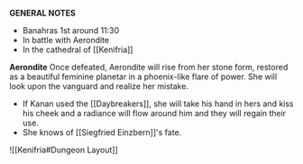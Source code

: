 **GENERAL NOTES**
- Banahras 1st around 11:30
- In battle with Aerondite
- In the cathedral of [[Kenifria]]

**Aerondite**
Once defeated, Aerondite will rise from her stone form, restored as a beautiful feminine planetar in a phoenix-like flare of power. She will look upon the vanguard and realize her mistake. 
- If Kanan used the [[Daybreakers]], she will take his hand in hers and kiss his cheek and a radiance will flow around him and they will regain their use.
- She knows of [[Siegfried Einzbern]]'s fate.

![[Kenifria#Dungeon Layout]]